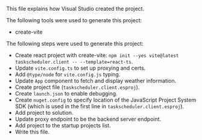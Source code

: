 This file explains how Visual Studio created the project.

The following tools were used to generate this project:
- create-vite

The following steps were used to generate this project:
- Create react project with create-vite: `npm init --yes vite@latest taskscheduler.client -- --template=react-ts`.
- Update `vite.config.ts` to set up proxying and certs.
- Add `@type/node` for `vite.config.js` typing.
- Update `App` component to fetch and display weather information.
- Create project file (`taskscheduler.client.esproj`).
- Create `launch.json` to enable debugging.
- Create `nuget.config` to specify location of the JavaScript Project System SDK (which is used in the first line in `taskscheduler.client.esproj`).
- Add project to solution.
- Update proxy endpoint to be the backend server endpoint.
- Add project to the startup projects list.
- Write this file.
